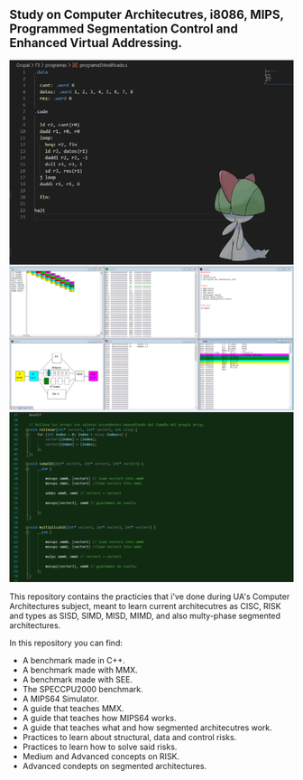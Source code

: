 ## Study on Computer Architecutres, i8086, MIPS, Programmed Segmentation Control and Enhanced Virtual Addressing.

<p align="center">
  <img src="./assets/preview1.png"></img>
  <img src="./assets/preview2.png"></img>
  <img src="./assets/preview3.png"></img>
</p>

This repository contains the practicies that i've done during UA's Computer Architectures subject, meant to learn current architecutres as CISC, RISK and types as SISD, SIMD, MISD, MIMD, and also multy-phase segmented architectures.

In this repository you can find:

- A benchmark made in C++.
- A benchmark made with MMX.
- A benchmark made with SEE.
- The SPECCPU2000 benchmark.
- A MIPS64 Simulator.
- A guide that teaches MMX.
- A guide that teaches how MIPS64 works.
- A guide that teaches what and how segmented architecutres work.
- Practices to learn about structural, data and control risks.
- Practices to learn how to solve said risks.
- Medium and Advanced concepts on RISK.
- Advanced condepts on segmented architectures.
